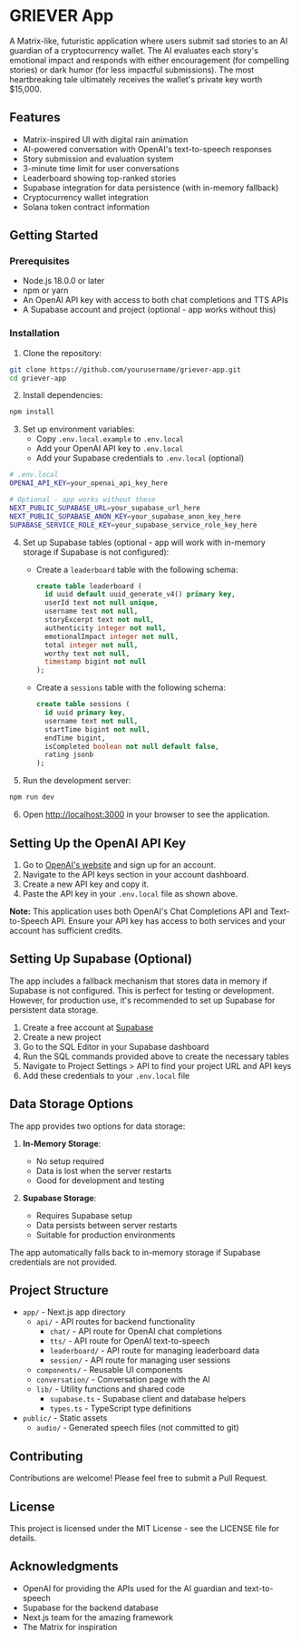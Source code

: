 # GRIEVER App

A Matrix-like, futuristic application where users submit sad stories to an AI guardian of a cryptocurrency wallet. The AI evaluates each story's emotional impact and responds with either encouragement (for compelling stories) or dark humor (for less impactful submissions). The most heartbreaking tale ultimately receives the wallet's private key worth $15,000.

## Features

- Matrix-inspired UI with digital rain animation
- AI-powered conversation with OpenAI's text-to-speech responses
- Story submission and evaluation system
- 3-minute time limit for user conversations
- Leaderboard showing top-ranked stories
- Supabase integration for data persistence (with in-memory fallback)
- Cryptocurrency wallet integration
- Solana token contract information

## Getting Started

### Prerequisites

- Node.js 18.0.0 or later
- npm or yarn
- An OpenAI API key with access to both chat completions and TTS APIs
- A Supabase account and project (optional - app works without this)

### Installation

1. Clone the repository:
```bash
git clone https://github.com/yourusername/griever-app.git
cd griever-app
```

2. Install dependencies:
```bash
npm install
```

3. Set up environment variables:
   - Copy `.env.local.example` to `.env.local`
   - Add your OpenAI API key to `.env.local`
   - Add your Supabase credentials to `.env.local` (optional)

```bash
# .env.local
OPENAI_API_KEY=your_openai_api_key_here

# Optional - app works without these
NEXT_PUBLIC_SUPABASE_URL=your_supabase_url_here
NEXT_PUBLIC_SUPABASE_ANON_KEY=your_supabase_anon_key_here
SUPABASE_SERVICE_ROLE_KEY=your_supabase_service_role_key_here
```

4. Set up Supabase tables (optional - app will work with in-memory storage if Supabase is not configured):
   - Create a `leaderboard` table with the following schema:
     ```sql
     create table leaderboard (
       id uuid default uuid_generate_v4() primary key,
       userId text not null unique,
       username text not null,
       storyExcerpt text not null,
       authenticity integer not null,
       emotionalImpact integer not null,
       total integer not null,
       worthy text not null,
       timestamp bigint not null
     );
     ```
   - Create a `sessions` table with the following schema:
     ```sql
     create table sessions (
       id uuid primary key,
       username text not null,
       startTime bigint not null,
       endTime bigint,
       isCompleted boolean not null default false,
       rating jsonb
     );
     ```

5. Run the development server:
```bash
npm run dev
```

6. Open [http://localhost:3000](http://localhost:3000) in your browser to see the application.

## Setting Up the OpenAI API Key

1. Go to [OpenAI's website](https://platform.openai.com/signup) and sign up for an account.
2. Navigate to the API keys section in your account dashboard.
3. Create a new API key and copy it.
4. Paste the API key in your `.env.local` file as shown above.

**Note:** This application uses both OpenAI's Chat Completions API and Text-to-Speech API. Ensure your API key has access to both services and your account has sufficient credits.

## Setting Up Supabase (Optional)

The app includes a fallback mechanism that stores data in memory if Supabase is not configured. This is perfect for testing or development. However, for production use, it's recommended to set up Supabase for persistent data storage.

1. Create a free account at [Supabase](https://supabase.com/)
2. Create a new project
3. Go to the SQL Editor in your Supabase dashboard
4. Run the SQL commands provided above to create the necessary tables
5. Navigate to Project Settings > API to find your project URL and API keys
6. Add these credentials to your `.env.local` file

## Data Storage Options

The app provides two options for data storage:

1. **In-Memory Storage**: 
   - No setup required
   - Data is lost when the server restarts
   - Good for development and testing

2. **Supabase Storage**:
   - Requires Supabase setup
   - Data persists between server restarts
   - Suitable for production environments

The app automatically falls back to in-memory storage if Supabase credentials are not provided.

## Project Structure

- `app/` - Next.js app directory
  - `api/` - API routes for backend functionality
    - `chat/` - API route for OpenAI chat completions
    - `tts/` - API route for OpenAI text-to-speech
    - `leaderboard/` - API route for managing leaderboard data
    - `session/` - API route for managing user sessions
  - `components/` - Reusable UI components
  - `conversation/` - Conversation page with the AI
  - `lib/` - Utility functions and shared code
    - `supabase.ts` - Supabase client and database helpers
    - `types.ts` - TypeScript type definitions
- `public/` - Static assets
  - `audio/` - Generated speech files (not committed to git)

## Contributing

Contributions are welcome! Please feel free to submit a Pull Request.

## License

This project is licensed under the MIT License - see the LICENSE file for details.

## Acknowledgments

- OpenAI for providing the APIs used for the AI guardian and text-to-speech
- Supabase for the backend database
- Next.js team for the amazing framework
- The Matrix for inspiration

